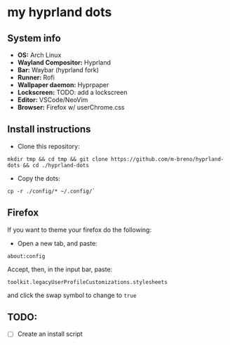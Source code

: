 # my hyprland dots

## System info
 - **OS:** Arch Linux
 - **Wayland Compositor:** Hyprland
 - **Bar:** Waybar (hyprland fork)
 - **Runner:** Rofi
 - **Wallpaper daemon:** Hyprpaper
 - **Lockscreen:** TODO: add a lockscreen
 - **Editor:** VSCode/NeoVim
 - **Browser:** Firefox w/ userChrome.css

## Install instructions
 - Clone this repository:
 ```
 mkdir tmp && cd tmp && git clone https://github.com/m-breno/hyprland-dots && cd ./hyprland-dots
 ```
 - Copy the dots:
 ```
 cp -r ./config/* ~/.config/`
 ```

## Firefox
 If you want to theme your firefox do the following:

 - Open a new tab, and paste:
 ```
 about:config
 ```
 Accept, then, in the input bar, paste:
 ```
 toolkit.legacyUserProfileCustomizations.stylesheets
 ```
 and click the swap symbol to change to `true`

## TODO:
- [ ] Create an install script
